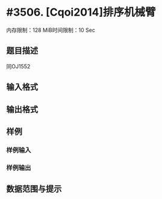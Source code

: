 # #3506. [Cqoi2014]排序机械臂

内存限制：128 MiB时间限制：10 Sec

## 题目描述

同OJ1552

## 输入格式

## 输出格式

## 样例

### 样例输入

### 样例输出

## 数据范围与提示
